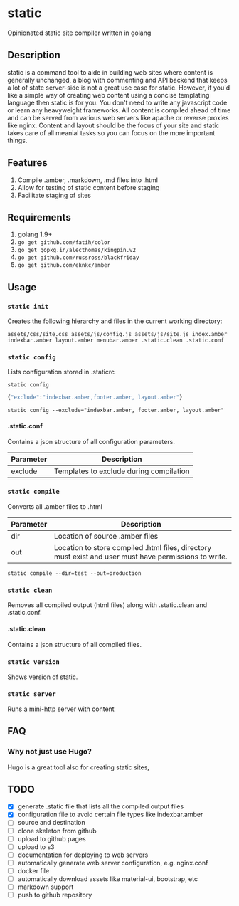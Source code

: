 # static
Opinionated static site compiler written in golang

## Description

static is a command tool to aide in building web sites where content is generally unchanged, a blog with commenting and API backend that keeps a lot of state server-side is not a great use case for static.  However, if you'd like a simple way of creating web content using a concise templating language then static is for you.  You don't need to write any javascript code or learn any heavyweight frameworks.  All content is compiled ahead of time and can be served from various web servers like apache or reverse proxies like nginx.  Content and layout should be the focus of your site and static takes care of all meanial tasks so you can focus on the more important things.

## Features

1.  Compile .amber, .markdown, .md files into .html
1.  Allow for testing of static content before staging
1.  Facilitate staging of sites

## Requirements

1.  golang 1.9+
1.  `go get github.com/fatih/color`
1.  `go get gopkg.in/alecthomas/kingpin.v2`
1.  `go get github.com/russross/blackfriday`
1.  `go get github.com/eknkc/amber`

## Usage

### `static init`

Creates the following hierarchy and files in the current working directory:

`
assets/css/site.css
assets/js/config.js
assets/js/site.js
index.amber
indexbar.amber
layout.amber
menubar.amber
.static.clean
.static.conf
`

### `static config`

Lists configuration stored in .staticrc

`static config`

```javascript
{"exclude":"indexbar.amber,footer.amber, layout.amber"}
```

`static config --exclude="indexbar.amber, footer.amber, layout.amber"`

#### .static.conf

Contains a json structure of all configuration parameters.

Parameter | Description
---|---
exclude | Templates to exclude during compilation

### `static compile`

Converts all .amber files to .html

Parameter | Description
---|---
dir | Location of source .amber files
out | Location to store compiled .html files, directory must exist and user must have permissions to write.

`static compile --dir=test --out=production`

### `static clean`

Removes all compiled output (html files) along with .static.clean and .static.conf.

#### .static.clean

Contains a json structure of all compiled files.

### `static version`

Shows version of static.

### `static server`

Runs a mini-http server with content

## FAQ

### Why not just use Hugo?

Hugo is a great tool also for creating static sites, 

## TODO

- [x] generate .static file that lists all the compiled output files
- [x] configuration file to avoid certain file types like indexbar.amber
- [ ] source and destination
- [ ] clone skeleton from github
- [ ] upload to github pages
- [ ] upload to s3
- [ ] documentation for deploying to web servers
- [ ] automatically generate web server configuration, e.g. nginx.conf
- [ ] docker file
- [ ] automatically download assets like material-ui, bootstrap, etc
- [ ] markdown support
- [ ] push to github repository